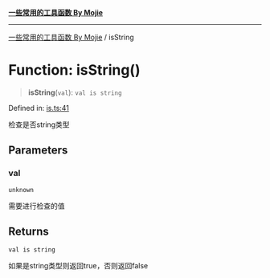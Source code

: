[**一些常用的工具函数 By Mojie**](../README.md)

***

[一些常用的工具函数 By Mojie](../globals.md) / isString

# Function: isString()

> **isString**(`val`): `val is string`

Defined in: [is.ts:41](https://github.com/mojiefong/utils/blob/8d43a08c9cee3486bdce98ae9522c4a66e3c2c71/src/is.ts#L41)

检查是否string类型

## Parameters

### val

`unknown`

需要进行检查的值

## Returns

`val is string`

如果是string类型则返回true，否则返回false
